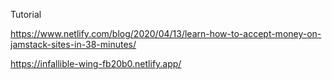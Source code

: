 Tutorial

https://www.netlify.com/blog/2020/04/13/learn-how-to-accept-money-on-jamstack-sites-in-38-minutes/

https://infallible-wing-fb20b0.netlify.app/